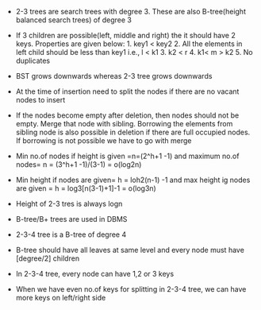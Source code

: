 * 2-3 trees are search trees with degree 3. These are also B-tree(height balanced search trees) of degree 3

* If 3 children are possible(left, middle and right) the it should have 2 keys. Properties are given below:
        1. key1 < key2
        2. All the elements in left child should be less than key1 i.e., l < k1
        3. k2 < r
        4. k1< m > k2
        5. No duplicates

* BST grows downwards whereas 2-3 tree grows downwards

* At the time of insertion need to split the nodes if there are no vacant nodes to insert

* If the nodes become empty after deletion, then nodes should not be empty. Merge that node with sibling. Borrowing the elements from sibling node is also possible in deletion if there are full occupied nodes. If borrowing is not possible we have to go with merge

* Min no.of nodes if height is given =n=(2^h+1 -1) and maximum no.of nodes= n = (3^h+1 -1)/(3-1) = o(log2n)

* Min height if nodes are given= h = loh2(n-1) -1 and max height ig nodes are given = h = log3[n(3-1)+1]-1 = o(log3n)

* Height of 2-3 tres is always logn

* B-tree/B+ trees are used in DBMS

* 2-3-4 tree is a B-tree of degree 4

* B-tree should have all leaves at same level and every node must have [degree/2] children

* In 2-3-4 tree, every node can have 1,2 or 3 keys

* When we have even no.of keys for splitting in 2-3-4 tree, we can have more keys on left/right side